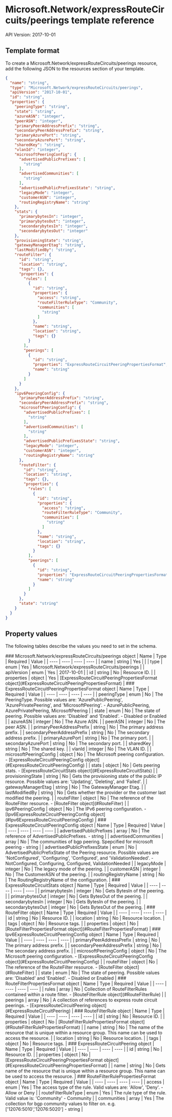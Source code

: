 # Microsoft.Network/expressRouteCircuits/peerings template reference
API Version: 2017-10-01
## Template format

To create a Microsoft.Network/expressRouteCircuits/peerings resource, add the following JSON to the resources section of your template.

```json
{
  "name": "string",
  "type": "Microsoft.Network/expressRouteCircuits/peerings",
  "apiVersion": "2017-10-01",
  "id": "string",
  "properties": {
    "peeringType": "string",
    "state": "string",
    "azureASN": "integer",
    "peerASN": "integer",
    "primaryPeerAddressPrefix": "string",
    "secondaryPeerAddressPrefix": "string",
    "primaryAzurePort": "string",
    "secondaryAzurePort": "string",
    "sharedKey": "string",
    "vlanId": "integer",
    "microsoftPeeringConfig": {
      "advertisedPublicPrefixes": [
        "string"
      ],
      "advertisedCommunities": [
        "string"
      ],
      "advertisedPublicPrefixesState": "string",
      "legacyMode": "integer",
      "customerASN": "integer",
      "routingRegistryName": "string"
    },
    "stats": {
      "primarybytesIn": "integer",
      "primarybytesOut": "integer",
      "secondarybytesIn": "integer",
      "secondarybytesOut": "integer"
    },
    "provisioningState": "string",
    "gatewayManagerEtag": "string",
    "lastModifiedBy": "string",
    "routeFilter": {
      "id": "string",
      "location": "string",
      "tags": {},
      "properties": {
        "rules": [
          {
            "id": "string",
            "properties": {
              "access": "string",
              "routeFilterRuleType": "Community",
              "communities": [
                "string"
              ]
            },
            "name": "string",
            "location": "string",
            "tags": {}
          }
        ],
        "peerings": [
          {
            "id": "string",
            "properties": "ExpressRouteCircuitPeeringPropertiesFormat",
            "name": "string"
          }
        ]
      }
    },
    "ipv6PeeringConfig": {
      "primaryPeerAddressPrefix": "string",
      "secondaryPeerAddressPrefix": "string",
      "microsoftPeeringConfig": {
        "advertisedPublicPrefixes": [
          "string"
        ],
        "advertisedCommunities": [
          "string"
        ],
        "advertisedPublicPrefixesState": "string",
        "legacyMode": "integer",
        "customerASN": "integer",
        "routingRegistryName": "string"
      },
      "routeFilter": {
        "id": "string",
        "location": "string",
        "tags": {},
        "properties": {
          "rules": [
            {
              "id": "string",
              "properties": {
                "access": "string",
                "routeFilterRuleType": "Community",
                "communities": [
                  "string"
                ]
              },
              "name": "string",
              "location": "string",
              "tags": {}
            }
          ],
          "peerings": [
            {
              "id": "string",
              "properties": "ExpressRouteCircuitPeeringPropertiesFormat",
              "name": "string"
            }
          ]
        }
      },
      "state": "string"
    }
  }
}
```
## Property values

The following tables describe the values you need to set in the schema.

<a id="Microsoft.Network/expressRouteCircuits/peerings" />
### Microsoft.Network/expressRouteCircuits/peerings object
|  Name | Type | Required | Value |
|  ---- | ---- | ---- | ---- |
|  name | string | Yes |  |
|  type | enum | Yes | Microsoft.Network/expressRouteCircuits/peerings |
|  apiVersion | enum | Yes | 2017-10-01 |
|  id | string | No | Resource ID. |
|  properties | object | Yes | [ExpressRouteCircuitPeeringPropertiesFormat object](#ExpressRouteCircuitPeeringPropertiesFormat) |


<a id="ExpressRouteCircuitPeeringPropertiesFormat" />
### ExpressRouteCircuitPeeringPropertiesFormat object
|  Name | Type | Required | Value |
|  ---- | ---- | ---- | ---- |
|  peeringType | enum | No | The PeeringType. Possible values are: 'AzurePublicPeering', 'AzurePrivatePeering', and 'MicrosoftPeering'. - AzurePublicPeering, AzurePrivatePeering, MicrosoftPeering |
|  state | enum | No | The state of peering. Possible values are: 'Disabled' and 'Enabled'. - Disabled or Enabled |
|  azureASN | integer | No | The Azure ASN. |
|  peerASN | integer | No | The peer ASN. |
|  primaryPeerAddressPrefix | string | No | The primary address prefix. |
|  secondaryPeerAddressPrefix | string | No | The secondary address prefix. |
|  primaryAzurePort | string | No | The primary port. |
|  secondaryAzurePort | string | No | The secondary port. |
|  sharedKey | string | No | The shared key. |
|  vlanId | integer | No | The VLAN ID. |
|  microsoftPeeringConfig | object | No | The Microsoft peering configuration. - [ExpressRouteCircuitPeeringConfig object](#ExpressRouteCircuitPeeringConfig) |
|  stats | object | No | Gets peering stats. - [ExpressRouteCircuitStats object](#ExpressRouteCircuitStats) |
|  provisioningState | string | No | Gets the provisioning state of the public IP resource. Possible values are: 'Updating', 'Deleting', and 'Failed'. |
|  gatewayManagerEtag | string | No | The GatewayManager Etag. |
|  lastModifiedBy | string | No | Gets whether the provider or the customer last modified the peering. |
|  routeFilter | object | No | The reference of the RouteFilter resource. - [RouteFilter object](#RouteFilter) |
|  ipv6PeeringConfig | object | No | The IPv6 peering configuration. - [Ipv6ExpressRouteCircuitPeeringConfig object](#Ipv6ExpressRouteCircuitPeeringConfig) |


<a id="ExpressRouteCircuitPeeringConfig" />
### ExpressRouteCircuitPeeringConfig object
|  Name | Type | Required | Value |
|  ---- | ---- | ---- | ---- |
|  advertisedPublicPrefixes | array | No | The reference of AdvertisedPublicPrefixes. - string |
|  advertisedCommunities | array | No | The communities of bgp peering. Spepcified for microsoft peering - string |
|  advertisedPublicPrefixesState | enum | No | AdvertisedPublicPrefixState of the Peering resource. Possible values are 'NotConfigured', 'Configuring', 'Configured', and 'ValidationNeeded'. - NotConfigured, Configuring, Configured, ValidationNeeded |
|  legacyMode | integer | No | The legacy mode of the peering. |
|  customerASN | integer | No | The CustomerASN of the peering. |
|  routingRegistryName | string | No | The RoutingRegistryName of the configuration. |


<a id="ExpressRouteCircuitStats" />
### ExpressRouteCircuitStats object
|  Name | Type | Required | Value |
|  ---- | ---- | ---- | ---- |
|  primarybytesIn | integer | No | Gets BytesIn of the peering. |
|  primarybytesOut | integer | No | Gets BytesOut of the peering. |
|  secondarybytesIn | integer | No | Gets BytesIn of the peering. |
|  secondarybytesOut | integer | No | Gets BytesOut of the peering. |


<a id="RouteFilter" />
### RouteFilter object
|  Name | Type | Required | Value |
|  ---- | ---- | ---- | ---- |
|  id | string | No | Resource ID. |
|  location | string | No | Resource location. |
|  tags | object | No | Resource tags. |
|  properties | object | No | [RouteFilterPropertiesFormat object](#RouteFilterPropertiesFormat) |


<a id="Ipv6ExpressRouteCircuitPeeringConfig" />
### Ipv6ExpressRouteCircuitPeeringConfig object
|  Name | Type | Required | Value |
|  ---- | ---- | ---- | ---- |
|  primaryPeerAddressPrefix | string | No | The primary address prefix. |
|  secondaryPeerAddressPrefix | string | No | The secondary address prefix. |
|  microsoftPeeringConfig | object | No | The Microsoft peering configuration. - [ExpressRouteCircuitPeeringConfig object](#ExpressRouteCircuitPeeringConfig) |
|  routeFilter | object | No | The reference of the RouteFilter resource. - [RouteFilter object](#RouteFilter) |
|  state | enum | No | The state of peering. Possible values are: 'Disabled' and 'Enabled'. - Disabled or Enabled |


<a id="RouteFilterPropertiesFormat" />
### RouteFilterPropertiesFormat object
|  Name | Type | Required | Value |
|  ---- | ---- | ---- | ---- |
|  rules | array | No | Collection of RouteFilterRules contained within a route filter. - [RouteFilterRule object](#RouteFilterRule) |
|  peerings | array | No | A collection of references to express route circuit peerings. - [ExpressRouteCircuitPeering object](#ExpressRouteCircuitPeering) |


<a id="RouteFilterRule" />
### RouteFilterRule object
|  Name | Type | Required | Value |
|  ---- | ---- | ---- | ---- |
|  id | string | No | Resource ID. |
|  properties | object | No | [RouteFilterRulePropertiesFormat object](#RouteFilterRulePropertiesFormat) |
|  name | string | No | The name of the resource that is unique within a resource group. This name can be used to access the resource. |
|  location | string | No | Resource location. |
|  tags | object | No | Resource tags. |


<a id="ExpressRouteCircuitPeering" />
### ExpressRouteCircuitPeering object
|  Name | Type | Required | Value |
|  ---- | ---- | ---- | ---- |
|  id | string | No | Resource ID. |
|  properties | object | No | [ExpressRouteCircuitPeeringPropertiesFormat object](#ExpressRouteCircuitPeeringPropertiesFormat) |
|  name | string | No | Gets name of the resource that is unique within a resource group. This name can be used to access the resource. |


<a id="RouteFilterRulePropertiesFormat" />
### RouteFilterRulePropertiesFormat object
|  Name | Type | Required | Value |
|  ---- | ---- | ---- | ---- |
|  access | enum | Yes | The access type of the rule. Valid values are: 'Allow', 'Deny'. - Allow or Deny |
|  routeFilterRuleType | enum | Yes | The rule type of the rule. Valid value is: 'Community' - Community |
|  communities | array | Yes | The collection for bgp community values to filter on. e.g. ['12076:5010','12076:5020'] - string |


